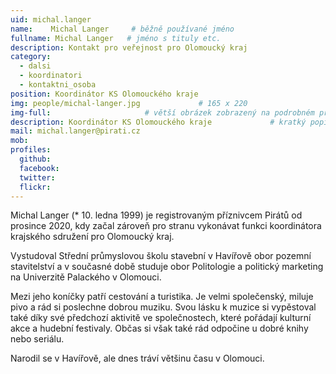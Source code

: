 ```yaml
---
uid: michal.langer
name:    Michal Langer     # běžně používané jméno
fullname: Michal Langer   # jméno s tituly etc.
description: Kontakt pro veřejnost pro Olomoucký kraj
category:
  - dalsi
  - koordinatori
  - kontaktni_osoba
position: Koordinátor KS Olomouckého kraje
img: people/michal-langer.jpg             # 165 x 220
img-full:                     # větší obrázek zobrazený na podrobném profilu
description: Koordinátor KS Olomouckého kraje             # kratký popis, max 160 znaků
mail: michal.langer@pirati.cz
mob: 
profiles:
  github:
  facebook: 
  twitter:         
  flickr: 
---
```

Michal Langer (* 10. ledna 1999) je registrovaným příznivcem Pirátů od prosince 2020, kdy začal zároveň pro stranu vykonávat funkci koordinátora krajského sdružení pro Olomoucký kraj.

Vystudoval Střední průmyslovou školu stavební v Havířově obor pozemní stavitelství a v současné době studuje obor Politologie a politický marketing na Univerzitě Palackého v Olomouci.

Mezi jeho koníčky patří cestování a turistika. Je velmi společenský, miluje pivo a rád si poslechne dobrou muziku. Svou lásku k muzice si vypěstoval také díky své předchozí aktivitě ve společnostech, které pořádají kulturní akce a hudební festivaly. Občas si však také rád odpočine u dobré knihy nebo seriálu.

Narodil se v Havířově, ale dnes tráví většinu času v Olomouci.
